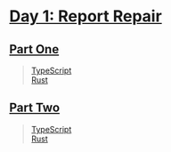 # [Day 1: Report Repair](https://adventofcode.com/2020/day/1)

## [Part One](https://adventofcode.com/2020/day/1#part1)

> [TypeScript](/solutions/typescript/2020/01/src/p1.ts)\
> [Rust](/solutions/rust/2020/01/src/lib.rs)

## [Part Two](https://adventofcode.com/2020/day/1#part2)

> [TypeScript](/solutions/typescript/2020/01/src/p2.ts)\
> [Rust](/solutions/rust/2020/01/src/lib.rs)
